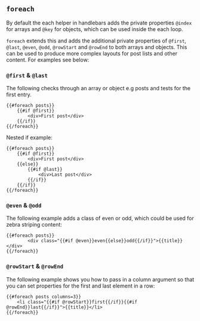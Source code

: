 ## `foreach`

By default the each helper in handlebars adds the private properties `@index` for arrays and `@key` for objects, which can be used inside the each loop. 

`foreach` extends this and adds the additional private properties of `@first`, `@last`, `@even`, `@odd`, `@rowStart` and `@rowEnd` to both arrays and objects. This can be used to produce more complex layouts for post lists and other content. For examples see below:

### `@first` & `@last`

The following checks through an array or object e.g posts and tests for the first entry.

    {{#foreach posts}}
        {{#if @first}}
            <div>First post</div>
        {{/if}}
    {{/foreach}}

Nested if example:

    {{#foreach posts}}
        {{#if @first}}
            <div>First post</div>
        {{else}}
            {{#if @last}}
                <div>Last post</div>
            {{/if}}
        {{/if}}
    {{/foreach}}

### `@even` & `@odd`

The following example adds a class of even or odd, which could be used for zebra striping content:

    {{#foreach posts}}     
            <div class="{{#if @even}}even{{else}}odd{{/if}}">{{title}}</div>
    {{/foreach}}

### `@rowStart` & `@rowEnd`

The following example shows you how to pass in a column argument so that you can set properties for the first and last element in a row:

    {{#foreach posts columns=3}}
        <li class="{{#if @rowStart}}first{{/if}}{{#if @rowEnd}}last{{/if}}">{{title}}</li>
    {{/foreach}}